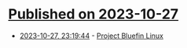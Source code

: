 # [Published on 2023-10-27](index.md)

* [2023-10-27, 23:19:44](https://lobste.rs/s/aurieh/project_bluefin_linux) - [Project Bluefin Linux](https://projectbluefin.io/)
